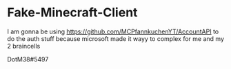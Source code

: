 # Fake-Minecraft-Client

I am gonna be using https://github.com/MCPfannkuchenYT/AccountAPI to do the auth stuff because microsoft made it wayy to complex for me and my 2 braincells

DotM38#5497
